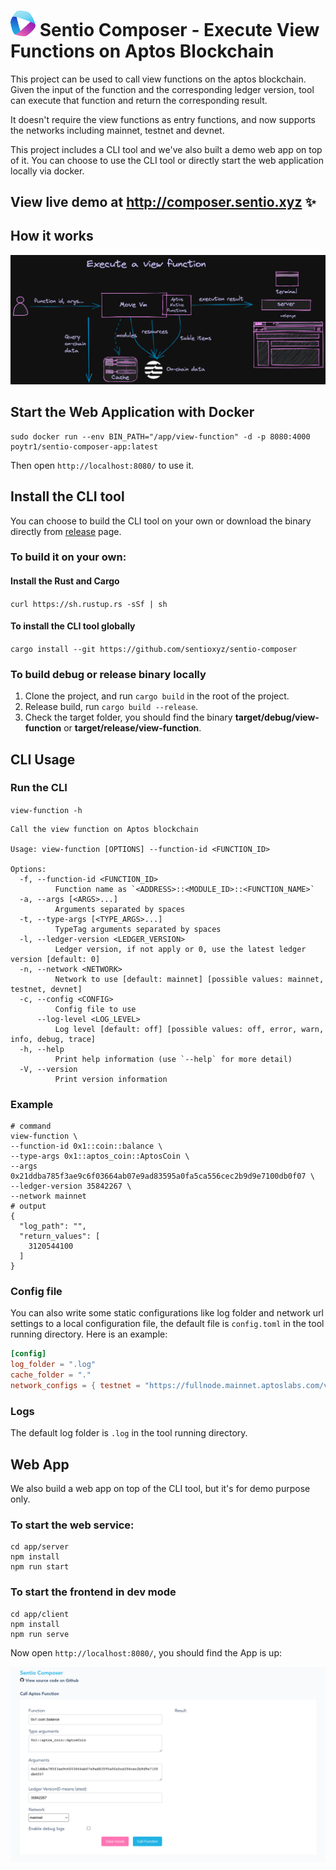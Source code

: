 # <img src="./static/logo.png" alt="drawing" width="40"/> Sentio Composer - Execute View Functions on Aptos Blockchain
This project can be used to call view functions on the aptos blockchain. Given the input of the function and the corresponding ledger version, tool can execute that function and return the corresponding result.

It doesn't require the view functions as entry functions, and now supports the networks including mainnet, testnet and devnet.

This project includes a CLI tool and we've also built a demo web app on top of it.
You can choose to use the CLI tool or directly start the web application locally via docker.

## View live demo at http://composer.sentio.xyz :sparkles:

## How it works
<img src="./static/arch.png" alt="drawing"/>

## Start the Web Application with Docker
```shell
sudo docker run --env BIN_PATH="/app/view-function" -d -p 8080:4000 poytr1/sentio-composer-app:latest
```
Then open `http://localhost:8080/` to use it.

## Install the CLI tool
You can choose to build the CLI tool on your own or download the binary directly from [release](https://github.com/sentioxyz/sentio-composer/releases) page.
### To build it on your own:
#### Install the Rust and Cargo
`curl https://sh.rustup.rs -sSf | sh`
#### To install the CLI tool globally
`cargo install --git https://github.com/sentioxyz/sentio-composer`
### To build debug or release binary locally
1. Clone the project, and run `cargo build` in the root of the project.
2. Release build, run `cargo build --release`.
3. Check the target folder, you should find the binary **target/debug/view-function** or **target/release/view-function**.

## CLI Usage
### Run the CLI
`view-function -h`
``` 
Call the view function on Aptos blockchain

Usage: view-function [OPTIONS] --function-id <FUNCTION_ID>

Options:
  -f, --function-id <FUNCTION_ID>
          Function name as `<ADDRESS>::<MODULE_ID>::<FUNCTION_NAME>`
  -a, --args [<ARGS>...]
          Arguments separated by spaces
  -t, --type-args [<TYPE_ARGS>...]
          TypeTag arguments separated by spaces
  -l, --ledger-version <LEDGER_VERSION>
          Ledger version, if not apply or 0, use the latest ledger version [default: 0]
  -n, --network <NETWORK>
          Network to use [default: mainnet] [possible values: mainnet, testnet, devnet]
  -c, --config <CONFIG>
          Config file to use
      --log-level <LOG_LEVEL>
          Log level [default: off] [possible values: off, error, warn, info, debug, trace]
  -h, --help
          Print help information (use `--help` for more detail)
  -V, --version
          Print version information
```
### Example
```shell
# command
view-function \
--function-id 0x1::coin::balance \
--type-args 0x1::aptos_coin::AptosCoin \
--args 0x21ddba785f3ae9c6f03664ab07e9ad83595a0fa5ca556cec2b9d9e7100db0f07 \
--ledger-version 35842267 \
--network mainnet
# output
{
  "log_path": "",
  "return_values": [
    3120544100
  ]
}
```
### Config file
You can also write some static configurations like log folder and network url settings to a local configuration file, the default file is `config.toml` in the tool running directory.
Here is an example:
```toml
[config]
log_folder = ".log"
cache_folder = "."
network_configs = { testnet = "https://fullnode.mainnet.aptoslabs.com/v1" }
```
### Logs
The default log folder is `.log` in the tool running directory.

## Web App
We also build a web app on top of the CLI tool, but it's for demo purpose only.
### To start the web service:
```shell
cd app/server
npm install
npm run start
```
### To start the frontend in dev mode
```shell
cd app/client
npm install
npm run serve
```
Now open `http://localhost:8080/`, you should find the App is up:

![app_screenshot](./static/img.png)
